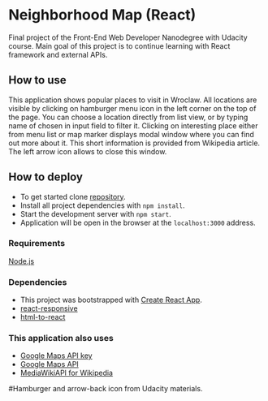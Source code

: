 # Neighborhood Map (React)
Final project of the Front-End Web Developer Nanodegree with Udacity course. Main goal of this project is to continue learning with React framework and external APIs.
## How to use
This application shows popular places to visit in Wroclaw. All locations are visible by clicking on hamburger menu icon in the left corner on the top of the page. You can choose a location directly from list view, or by typing name of chosen in input field to filter it. Clicking on interesting place either from menu list or map marker displays modal window where you can find out more about it. This short information is provided from Wikipedia article. The left arrow icon allows to close this window.
## How to deploy
* To get started clone [repository](https://github.com/pressR2/NeighborhoodMap.git).
* Install all project dependencies with `npm install`.
* Start the development server with `npm start`.
* Application will be open in the browser at the `localhost:3000` address.
### Requirements
[Node.js](https://nodejs.org)
### Dependencies
* This project was bootstrapped with [Create React App](https://github.com/facebook/create-react-app).
* [react-responsive](https://github.com/contra/react-responsive)
* [html-to-react](https://www.npmjs.com/package/html-to-react)
### This application also uses
* [Google Maps API key](https://developers.google.com/maps/documentation/javascript/get-api-key)
* [Google Maps API](https://cloud.google.com/maps-platform/)
* [MediaWikiAPI for Wikipedia](https://www.mediawiki.org/wiki/API:Main_page)

\#Hamburger and arrow-back icon from Udacity materials.